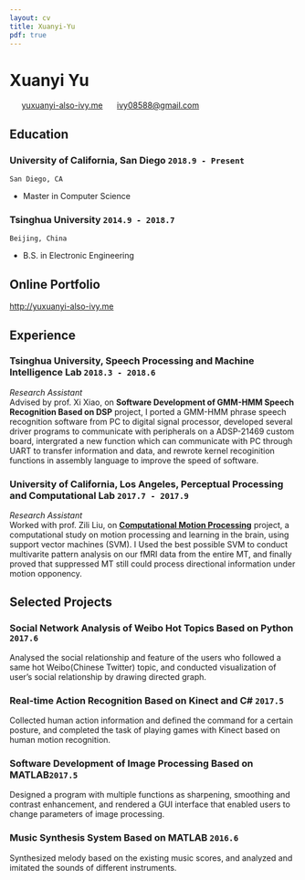 ```yaml
---
layout: cv
title: Xuanyi-Yu
pdf: true
---
```

# Xuanyi __Yu__

<div id="webaddress">
<i class="fi-home" style="margin-left:1em"></i>
<a href="http://www.yuxuanyi-also-ivy.me" style="margin-left:0.5em">yuxuanyi-also-ivy.me</a>
<i class="fi-mail" style="margin-left:1em"></i>
<a href="ivy08588@gmail.com" style="margin-left:0.5em">ivy08588@gmail.com</a>
</div>


## Education

### __University of California, San Diego__ `2018.9 - Present`
```
San Diego, CA
```
- Master in Computer Science

### __Tsinghua University__ `2014.9 - 2018.7`
```
Beijing, China
```
- B.S. in Electronic Engineering

## Online Portfolio
http://yuxuanyi-also-ivy.me

## Experience

### __Tsinghua University, Speech Processing and Machine Intelligence Lab__  `2018.3 - 2018.6`
_Research Assistant_<br>
Advised by prof. Xi Xiao, on __Software Development of GMM-HMM Speech Recognition Based on DSP__ project, I ported a GMM-HMM phrase speech recognition software from PC to digital signal processor, developed several driver programs to communicate with peripherals on a ADSP-21469 custom board, intergrated a new function which can communicate with PC through UART to transfer information and data, and rewrote kernel recoginition functions in assembly language to improve the speed of software.

### __University of California, Los Angeles, Perceptual Processing and Computational Lab__ `2017.7 - 2017.9`
_Research Assistant_<br>
Worked with prof. Zili Liu, on __[Computational Motion Processing](https://zililab.psych.ucla.edu/research/computational-motion-processing/)__ project, a computational study on motion processing and learning in the brain, using support vector machines (SVM). I Used the best possible SVM to conduct multivarite pattern analysis on our fMRI data from the entire MT, and finally proved that suppressed MT still could process directional information under motion opponency.

## Selected Projects

### __Social Network Analysis of Weibo Hot Topics Based on Python__ `2017.6`
Analysed the social relationship and feature of the users who followed a same hot Weibo(Chinese Twitter) topic, and conducted visualization of user’s social relationship by drawing directed graph.

### Real-time Action Recognition Based on Kinect and C# `2017.5`
Collected human action information and defined the command for a certain posture, and completed the task of playing games with Kinect based on human motion recognition.

### __Software Development of Image Processing Based on MATLAB__`2017.5`
Designed a program with multiple functions as sharpening, smoothing and contrast enhancement, and rendered a GUI interface that enabled users to change parameters of image processing.

### __Music Synthesis System Based on MATLAB__ `2016.6`
Synthesized melody based on the existing music scores, and analyzed and imitated the sounds of different instruments.

<!-- ### Footer

Last updated: May 2013 -->
